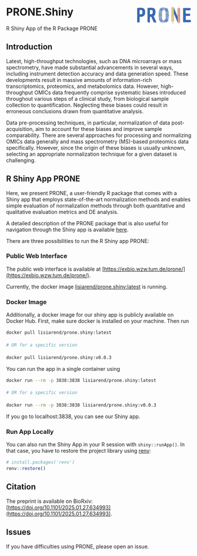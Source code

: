 # PRONE.Shiny <img src="www/PRONE_Text_Logo.png" align="right" alt="" width="150" />

R Shiny App of the R Package PRONE

## Introduction

Latest, high-throughput technologies, such as DNA microarrays or mass spectrometry, have made substantial advancements in several ways, including instrument detection accuracy and data generation speed. These developments result in massive amounts of information-rich transcriptomics, proteomics, and metabolomics data. However, high-throughput OMICs data frequently comprise systematic biases introduced throughout various steps of a clinical study, from biological sample collection to quantification. Neglecting these biases could result in erroneous conclusions drawn from quantitative analysis.
 
Data pre-processing techniques, in particular, normalization of data post-acquisition, aim to account for these biases and improve sample comparability. There are several approaches for processing and normalizing OMICs data generally and mass spectrometry (MS)-based proteomics data specifically. However, since the origin of these biases is usually unknown, selecting an appropriate normalization technique for a given dataset is challenging. 

## R Shiny App PRONE

Here, we present PRONE, a user-friendly R package that comes with a Shiny app that employs state-of-the-art normalization methods and enables simple evaluation of normalization methods through both quantitative and qualitative evaluation metrics and DE analysis. 

A detailed description of the PRONE package that is also useful for navigation through the Shiny app is available [here](https://github.com/daisybio/PRONE).

There are three possibilities to run the R Shiny app PRONE:

### Public Web Interface

The public web interface is available at [https://exbio.wzw.tum.de/prone/](https://exbio.wzw.tum.de/prone/). 

Currently, the docker image [lisiarend/prone.shiny:latest](https://hub.docker.com/repository/docker/lisiarend/prone.shiny/general) is running.

### Docker Image

Additionally, a docker image for our shiny app is publicly available on Docker Hub. First, make sure docker is installed on your machine. Then run

``` bash
docker pull lisiarend/prone.shiny:latest

# OR for a specific version

docker pull lisiarend/prone.shiny:v0.0.3
```

You can run the app in a single container using

``` bash
docker run --rm -p 3838:3838 lisiarend/prone.shiny:latest

# OR for a specific version

docker run --rm -p 3838:3838 lisiarend/prone.shiny:v0.0.3

```

If you go to localhost:3838, you can see our Shiny app.

### Run App Locally

You can also run the Shiny App in your R session with `shiny::runApp()`.
In that case, you have to restore the project library using
[renv](https://rstudio.github.io/renv/articles/renv.html):

``` r
# install.packages('renv')
renv::restore()
```

## Citation

The preprint is available on BioRxiv: [https://doi.org/10.1101/2025.01.27.634993](https://doi.org/10.1101/2025.01.27.634993).

## Issues

If you have difficulties using PRONE, please open an issue.

